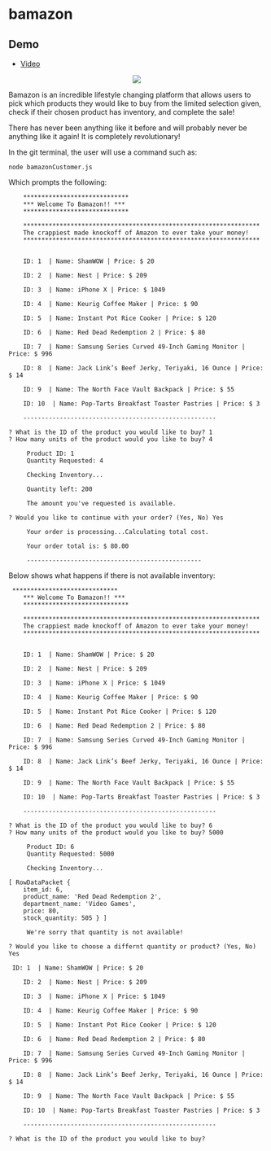 # bamazon

## Demo

- [Video](https://drive.google.com/file/d/1kXo28g_cfS1SNlz-dJ8gpDdrIKv6tnUi/view)

<p align="center">
    <img src="https://giant.gfycat.com/JollyScaredAngelfish.gif">
  </p>

Bamazon is an incredible lifestyle changing platform that allows users to pick which products they would like to buy from the limited selection given, check if their chosen product has inventory, and complete the sale!

There has never been anything like it before and will probably never be anything like it again! It is completely revolutionary!

In the git terminal, the user will use a command such as: 

```
node bamazonCustomer.js
```

Which prompts the following:

```
    *****************************
    *** Welcome To Bamazon!! ***
    *****************************

    *****************************************************************
    The crappiest made knockoff of Amazon to ever take your money!
    *****************************************************************


    ID: 1  | Name: ShamWOW | Price: $ 20

    ID: 2  | Name: Nest | Price: $ 209

    ID: 3  | Name: iPhone X | Price: $ 1049

    ID: 4  | Name: Keurig Coffee Maker | Price: $ 90

    ID: 5  | Name: Instant Pot Rice Cooker | Price: $ 120

    ID: 6  | Name: Red Dead Redemption 2 | Price: $ 80

    ID: 7  | Name: Samsung Series Curved 49-Inch Gaming Monitor | Price: $ 996

    ID: 8  | Name: Jack Link’s Beef Jerky, Teriyaki, 16 Ounce | Price: $ 14

    ID: 9  | Name: The North Face Vault Backpack | Price: $ 55

    ID: 10  | Name: Pop-Tarts Breakfast Toaster Pastries | Price: $ 3

    -----------------------------------------------------

? What is the ID of the product you would like to buy? 1
? How many units of the product would you like to buy? 4

     Product ID: 1
     Quantity Requested: 4

     Checking Inventory...

     Quantity left: 200

     The amount you've requested is available.

? Would you like to continue with your order? (Yes, No) Yes

     Your order is processing...Calculating total cost.

     Your order total is: $ 80.00

     ------------------------------------------------

```    
    
Below shows what happens if there is not available inventory:

```
 *****************************
    *** Welcome To Bamazon!! ***
    *****************************

    *****************************************************************
    The crappiest made knockoff of Amazon to ever take your money!
    *****************************************************************


    ID: 1  | Name: ShamWOW | Price: $ 20

    ID: 2  | Name: Nest | Price: $ 209

    ID: 3  | Name: iPhone X | Price: $ 1049

    ID: 4  | Name: Keurig Coffee Maker | Price: $ 90

    ID: 5  | Name: Instant Pot Rice Cooker | Price: $ 120

    ID: 6  | Name: Red Dead Redemption 2 | Price: $ 80

    ID: 7  | Name: Samsung Series Curved 49-Inch Gaming Monitor | Price: $ 996

    ID: 8  | Name: Jack Link’s Beef Jerky, Teriyaki, 16 Ounce | Price: $ 14

    ID: 9  | Name: The North Face Vault Backpack | Price: $ 55

    ID: 10  | Name: Pop-Tarts Breakfast Toaster Pastries | Price: $ 3

    -----------------------------------------------------

? What is the ID of the product you would like to buy? 6
? How many units of the product would you like to buy? 5000

     Product ID: 6
     Quantity Requested: 5000

     Checking Inventory...

[ RowDataPacket {
    item_id: 6,
    product_name: 'Red Dead Redemption 2',
    department_name: 'Video Games',
    price: 80,
    stock_quantity: 505 } ]

     We're sorry that quantity is not available!

? Would you like to choose a differnt quantity or product? (Yes, No) Yes

 ID: 1  | Name: ShamWOW | Price: $ 20

    ID: 2  | Name: Nest | Price: $ 209

    ID: 3  | Name: iPhone X | Price: $ 1049

    ID: 4  | Name: Keurig Coffee Maker | Price: $ 90

    ID: 5  | Name: Instant Pot Rice Cooker | Price: $ 120

    ID: 6  | Name: Red Dead Redemption 2 | Price: $ 80

    ID: 7  | Name: Samsung Series Curved 49-Inch Gaming Monitor | Price: $ 996

    ID: 8  | Name: Jack Link’s Beef Jerky, Teriyaki, 16 Ounce | Price: $ 14

    ID: 9  | Name: The North Face Vault Backpack | Price: $ 55

    ID: 10  | Name: Pop-Tarts Breakfast Toaster Pastries | Price: $ 3

    -----------------------------------------------------

? What is the ID of the product you would like to buy?
```
